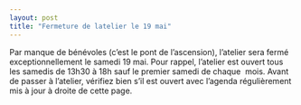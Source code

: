 ```yaml
---
layout: post
title: "Fermeture de latelier le 19 mai"
---
```



Par manque de bénévoles (c’est le pont de l’ascension), l’atelier sera fermé exceptionnellement le samedi 19 mai.
Pour rappel, l’atelier est ouvert tous les samedis de 13h30 à 18h sauf le premier samedi de chaque  mois.
Avant de passer à l’atelier, vérifiez bien s’il est ouvert avec l’agenda régulièrement mis à jour à droite de cette page.
 
